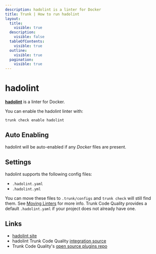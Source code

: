 ```yaml
---
description: hadolint is a linter for Docker
title: Trunk | How to run hadolint
layout:
  title:
    visible: true
  description:
    visible: false
  tableOfContents:
    visible: true
  outline:
    visible: true
  pagination:
    visible: true
---
```


# hadolint

[**hadolint**](https://github.com/hadolint/hadolint#readme) is a linter for Docker.

You can enable the hadolint linter with:

```shell
trunk check enable hadolint
```

## Auto Enabling

hadolint will be auto-enabled if any *Docker* files are present.

## Settings

hadolint supports the following config files:
* `.hadolint.yaml`
* `.hadolint.yml`

You can move these files to `.trunk/configs` and `trunk check` will still find them. See [Moving Linters](../configure-linters#moving-linters) for more info.
Trunk Code Quality provides a default `.hadolint.yaml` if your project does not already have one.



## Links

- [hadolint site](https://github.com/hadolint/hadolint#readme)
- hadolint Trunk Code Quality [integration source](https://github.com/trunk-io/plugins/tree/main/linters/hadolint)
- Trunk Code Quality's [open source plugins repo](https://github.com/trunk-io/plugins/tree/main)
